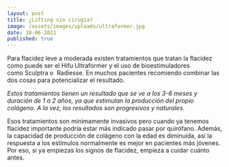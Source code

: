```yaml
---
layout: post
title: ¿Lifting sin cirugía?
image: /assets/images/uploads/ultraformer.jpg
date: 30-06-2021
published: true
---
```

Para flacidez leve a moderada existen tratamientos que tratan la flacidez como puede ser el Hifu Ultraformer y el uso de bioestimuladores como Sculptra o  Radiesse. En muchos pacientes recomiendo combinar las dos cosas para potencializar el resultado.

*Estos tratamientos tienen un resultado que se ve a los 3-6 meses y duración de 1 a 2 años, ya que estimulan la producción del propio colágeno. A la vez, los resultados son progresivos y naturales.* 

Esos tratamientos son mínimamente invasivos pero cuando ya tenemos flacidez importante podría estar más indicado pasar por quirófano. Además, la capacidad de producción de colágeno con la edad es diminuída, así la respuesta a los estímulos normalmente es mejor en pacientes más jóvenes. Por eso, si ya empiezas los signos de flacidez, empieza a cuidar cuánto antes.
